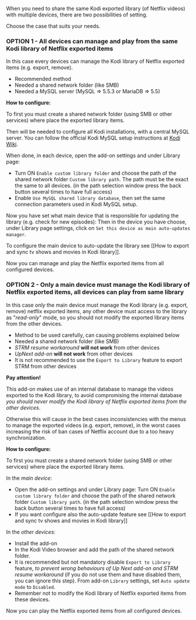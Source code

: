 When you need to share the same Kodi exported library (of Netflix videos) with multiple devices, there are two possibilities of setting.

Choose the case that suits your needs.

### OPTION 1 - All devices can manage and play from the same Kodi library of Netflix exported items

In this case every devices can manage the Kodi library of Netflix exported items (e.g. export, remove).

- Recommended method
- Needed a shared network folder (like SMB)
- Needed a MySQL server (MySQL => 5.5.3 or MariaDB => 5.5)

**How to configure:**

To first you must create a shared network folder (using SMB or other services) where place the exported library items.

Then will be needed to configure all Kodi installations, with a central MySQL server. You can follow the official Kodi MySQL setup instructions at [Kodi Wiki](https://kodi.wiki/view/MySQL).

When done, in each device, open the add-on settings and under Library page:
* Turn ON `Enable custom library folder` and choose the path of the shared network folder `Custom library path`. The path must be the exact the same to all devices.
(in the path selection window press the back button several times to have full access)
* Enable `Use MySQL shared library database`, then set the same connection parameters used in Kodi MySQL setup.

Now you have set what main device that is responsible for updating the library (e.g. check for new episodes):
Then in the device you have choose, under Library page settings, click on `Set this device as main auto-updates manager`.

To configure the main device to auto-update the library see [[How to export and sync tv shows and movies in Kodi library]].

Now you can manage and play the Netflix exported items from all configured devices.

### OPTION 2 - Only a main device must manage the Kodi library of Netflix exported items, all devices can play from same library
In this case _only_ the main device must manage the Kodi library (e.g. export, remove) netflix exported items, any other device must access to the library as "_read-only_" mode, so you should not modify the exported library items from the other devices.

- Method to be used carefully, can causing problems explained below
- Needed a shared network folder (like SMB)
- _STRM resume workaround_ **will not work** from other devices
- _UpNext add-on_ **will not work** from other devices
- It is not recommended to use the `Export to Library` feature to export STRM from other devices

**Pay attention!**

This add-on makes use of an internal database to manage the videos exported to the Kodi library,
to avoid compromising the internal database _you should never modify the Kodi library of Netflix exported items from the other devices_.

Otherwise this will cause in the best cases inconsistencies with the menus to manage the exported videos (e.g. export, remove), in the worst cases increasing the risk of ban cases of Netflix account due to a too heavy synchronization.

**How to configure:**

To first you must create a shared network folder (using SMB or other services) where place the exported library items.

In the _main device_:
* Open the add-on settings and under Library page: Turn ON `Enable custom library folder` and choose the path of the shared network folder `Custom library path`.
(in the path selection window press the back button several times to have full access)
* If you want configure also the auto-update feature see [[How to export and sync tv shows and movies in Kodi library]]

In the _other devices_:
* Install the add-on
* In the Kodi Video browser and add the path of the shared network folder.
* It is recommended but not mandatory disable `Export to Library` feature, _to prevent wrong behaviours of Up Next add-on and STRM resume workaround_ (if you do not use them and have disabled them, you can ignore this step). From add-on `Library` settings, set `Auto update mode` to `Disabled`.
* Remember not to modify the Kodi library of Netflix exported items from these devices.

Now you can play the Netflix exported items from all configured devices.
